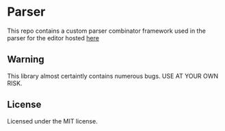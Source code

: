 # Parser
This repo contains a custom parser combinator framework used in the parser for the editor hosted [here](https://gabeperson.github.io/sm213_editor)

## Warning
This library almost certaintly contains numerous bugs. USE AT YOUR OWN RISK.

## License
Licensed under the MIT license.
